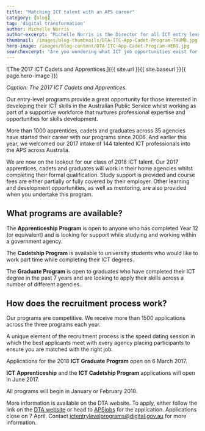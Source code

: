 ```yaml
---
title: "Matching ICT talent with an APS career"
category: [blog]
tag: 'digital transformation'
author: Michelle Norris           
author-excerpt: "Michelle Norris is the Director for all ICT entry level programs."
thumbnail: /images/blog-thumbnails/DTA-ITC-App-Cadet-Program-THUMB.jpg
hero-image: /images/blog-content/DTA-ITC-App-Cadet-Program-HERO.jpg
searchexcerpt: "Are you wondering what ICT job opportunities exist for you to begin your career in the Australian Public Service?"
---
```


![The 2017 ICT Cadets and Apprentices.]({{ site.url }}{{ site.baseurl }}{{ page.hero-image }})

*Caption: The 2017 ICT Cadets and Apprentices.*

Our entry-level programs provide a great opportunity for those interested in developing their ICT skills in the Australian Public Service whilst working as part of a supportive workforce that nurtures professional expertise and opportunities for skills development.  

More than 1000 apprentices, cadets and graduates across 35 agencies have started their career with our programs since 2006. And earlier this year, we welcomed our 2017 intake of 144 talented ICT professionals into the APS across Australia. 

We are now on the lookout for our class of 2018 ICT talent. Our 2017 apprentices, cadets and graduates will work in their home agencies whilst completing their formal qualification. Study support is provided and course fees are either partially or fully covered by their employer. Other learning and development opportunities, as well as mentoring, are also provided when you undertake this program.

## What programs are available? 

The **Apprenticeship Program** is open to anyone who has completed Year 12 (or equivalent) and is looking for support while studying and working within a government agency.

The **Cadetship Program** is available to university students who would like to work part time while completing their ICT degrees. 

The **Graduate Program** is open to graduates who have completed their ICT degree in the past 7 years and are looking to apply their skills across a number of different agencies.

## How does the recruitment process work?

Our programs are competitive. We receive more than 1500 applications across the three programs each year. 

A unique element of the recruitment process is the speed dating session in which the best applicants meet with every agency placing participants to ensure you are matched with the right job. 

Applications for the 2018 **ICT Graduate Program** open on 6 March 2017.  

**ICT Apprenticeship** and the **ICT Cadetship Program** applications will open in June 2017. 

All programs will begin in January or February 2018. 

More information is available on the DTA website. To apply, either follow the link on the [DTA website](https://www.dta.gov.au/what-we-do/policies-and-programs/ict-entry/) or head to [APSjobs](https://www.apsjobs.gov.au) for the application. Applications close on 7 April. Contact [ictentrylevelprograms@digital.gov.au](mailto:ictentrylevelprograms@digital.gov.au) for more information. 
